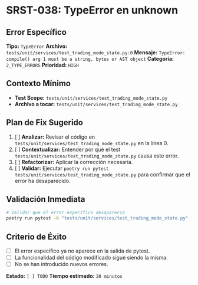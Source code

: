# SRST-038: TypeError en unknown

## Error Específico
**Tipo:** `TypeError`
**Archivo:** `tests/unit/services/test_trading_mode_state.py:0`
**Mensaje:** `TypeError: compile() arg 1 must be a string, bytes or AST object`
**Categoría:** `2_TYPE_ERRORS`
**Prioridad:** `HIGH`

## Contexto Mínimo
- **Test Scope:** `tests/unit/services/test_trading_mode_state.py`
- **Archivo a tocar:** `tests/unit/services/test_trading_mode_state.py`

## Plan de Fix Sugerido
1. [ ] **Analizar:** Revisar el código en `tests/unit/services/test_trading_mode_state.py` en la línea 0.
2. [ ] **Contextualizar:** Entender por qué el test `tests/unit/services/test_trading_mode_state.py` causa este error.
3. [ ] **Refactorizar:** Aplicar la corrección necesaria.
4. [ ] **Validar:** Ejecutar `poetry run pytest tests/unit/services/test_trading_mode_state.py` para confirmar que el error ha desaparecido.

## Validación Inmediata
```bash
# Validar que el error específico desapareció
poetry run pytest -k "tests/unit/services/test_trading_mode_state.py" -v
```

## Criterio de Éxito
- [ ] El error específico ya no aparece en la salida de pytest.
- [ ] La funcionalidad del código modificado sigue siendo la misma.
- [ ] No se han introducido nuevos errores.

**Estado:** `[ ] TODO`
**Tiempo estimado:** `20 minutos`
